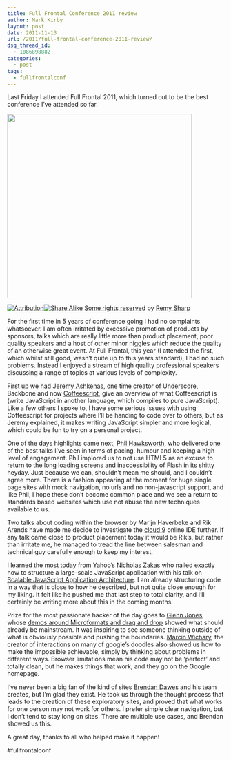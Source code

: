 ```yaml
---
title: Full Frontal Conference 2011 review
author: Mark Kirby
layout: post
date: 2011-11-13
url: /2011/full-frontal-conference-2011-review/
dsq_thread_id:
  - 1086898882
categories:
  - post
tags:
  - fullfrontalconf
---
```

Last Friday I attended Full Frontal 2011, which turned out to be the best conference I&#8217;ve attended so far.

[<img class="alignnone size-full wp-image-931" title="Full Frontal" src="http://mark-kirby.co.uk/wp-content/uploads/2011/11/6283388978_08f3ef14da_z.jpeg" alt="" width="428" height="428" />][1]

[<img title="Attribution" src="http://l.yimg.com/g/images/cc_icon_attribution_small.gif" alt="Attribution" border="0" /><img title="Share Alike" src="http://l.yimg.com/g/images/cc_icon_sharealike_small.gif" alt="Share Alike" border="0" />][2] [Some rights reserved][3] by [Remy Sharp][4]

For the first time in 5 years of conference going I had no complaints whatsoever. I am often irritated by excessive promotion of products by sponsors, talks which are really little more than product placement, poor quality speakers and a host of other minor niggles which reduce the quality of an otherwise great event. At Full Frontal, this year (I attended the first, which whilst still good, wasn&#8217;t quite up to this years standard), I had no such problems. Instead I enjoyed a stream of high quality professional speakers discussing a range of topics at various levels of complexity.

First up we had [Jeremy Ashkenas][5], one time creator of Underscore, Backbone and now [Coffeescript][6], give an overview of what Coffeescript is (write JavaScript in another language, which compiles to pure JavaScript). Like a few others I spoke to, I have some serious issues with using Coffeescript for projects where I&#8217;ll be handing to code over to others, but as Jeremy explained, it makes writing JavaScript simpler and more logical, which could be fun to try on a personal project.

One of the days highlights came next, [Phil Hawksworth][7], who delivered one of the best talks I&#8217;ve seen in terms of pacing, humour and keeping a high level of engagement. Phil implored us to not use HTML5 as an excuse to return to the long loading screens and inaccessibility of Flash in its shitty heyday. Just because we can, shouldn&#8217;t mean me should, and I couldn&#8217;t agree more. There is a fashion appearing at the moment for huge single page sites with mock navigation, no urls and no non-javascript support, and like Phil, I hope these don&#8217;t become common place and we see a return to standards based websites which use not abuse the new techniques available to us.

Two talks about coding within the browser by Marijn Haverbeke and Rik Arends have made me decide to investigate the [cloud 9][8] online IDE further. If any talk came close to product placement today it would be Rik&#8217;s, but rather than irritate me, he managed to tread the line between salesman and technical guy carefully enough to keep my interest.

I learned the most today from Yahoo&#8217;s [Nicholas Zakas][9] who nailed exactly how to structure a large-scale JavaScript application with his talk on [Scalable JavaScript Application Architecture][10]. I am already structuring code in a way that is close to how he described, but not quite close enough for my liking. It felt like he pushed me that last step to total clarity, and I&#8217;ll certainly be writing more about this in the coming months.

Prize for the most passionate hacker of the day goes to [Glenn Jones][11], whose [demos around Microformats and drag and drop][12] showed what should already be mainstream. It was inspiring to see someone thinking outside of what is obviously possible and pushing the boundaries. [Marcin Wichary][13], the creator of interactions on many of google&#8217;s doodles also showed us how to make the impossible achievable, simply by thinking about problems in different ways. Browser limitations mean his code may not be &#8216;perfect&#8217; and totally clean, but he makes things that work, and they go on the Google homepage.

I&#8217;ve never been a big fan of the kind of sites [Brendan Dawes][14] and his team creates, but I&#8217;m glad they exist. He took us through the thought process that leads to the creation of these exploratory sites, and proved that what works for one person may not work for others. I prefer simple clear navigation, but I don&#8217;t tend to stay long on sites. There are multiple use cases, and Brendan showed us this.

A great day, thanks to all who helped make it happen!

#fullfrontalconf

 [1]: http://mark-kirby.co.uk/wp-content/uploads/2011/11/6283388978_08f3ef14da_z.jpeg
 [2]: http://creativecommons.org/licenses/by-sa/2.0/
 [3]: http://creativecommons.org/licenses/by-sa/2.0/ "Attribution-ShareAlike License"
 [4]: http://www.flickr.com/photos/remysharp/
 [5]: http://ashkenas.com/
 [6]: http://jashkenas.github.com/coffee-script/
 [7]: http://hawksworx.com/
 [8]: http://c9.io/
 [9]: http://www.nczonline.net/
 [10]: http://www.slideshare.net/nzakas/scalable-javascript-application-architecture
 [11]: http://www.glennjones.net/
 [12]: http://glennjones.net/2011/11/beyond-the-page-fullfrontal-2011/
 [13]: http://www.aresluna.org/
 [14]: http://www.brendandawes.com/